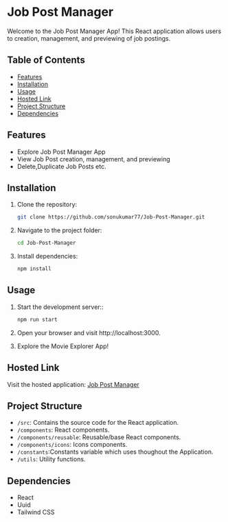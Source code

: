 # Job Post Manager

Welcome to the Job Post Manager App! This React application allows users to creation, management, and previewing of job postings.

## Table of Contents

- [Features](#features)
- [Installation](#installation)
- [Usage](#usage)
- [Hosted Link](#hosted-link)
- [Project Structure](#project-structure)
- [Dependencies](#dependencies)

## Features

- Explore Job Post Manager App
- View Job Post creation, management, and previewing
- Delete,Duplicate Job Posts etc.

## Installation

1. Clone the repository:

   ```bash
   git clone https://github.com/sonukumar77/Job-Post-Manager.git

2. Navigate to the project folder:

   ```bash
   cd Job-Post-Manager

3. Install dependencies:

   ```bash
   npm install

## Usage

1. Start the development server::

   ```bash
   npm run start

2. Open your browser and visit http://localhost:3000.

3. Explore the Movie Explorer App!

## Hosted Link

Visit the hosted application: [Job Post Manager](https://job-post-manager.netlify.app/)

## Project Structure

* `/src`: Contains the source code for the React application.
* `/components`: React components.
* `/components/reusable`: Reusable/base React components.
* `/components/icons`: Icons components.
* `/constants`:Constants variable which uses thoughout the Application.
* `/utils`: Utility functions.

## Dependencies

- React
- Uuid
- Tailwind CSS
